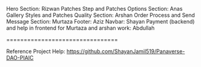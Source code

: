 Hero Section: Rizwan
Patches Step and Patches Options Section:  Anas
Gallery Styles and Patches Quality Section: Arshan
Order Process and Send Message Section: Murtaza
Footer: Aziz
Navbar: Shayan
Payment (backend) and help in frontend for Murtaza and arshan work: Abdullah


================================


Reference Project Help: 
https://github.com/ShayanJamil519/Panaverse-DAO-PIAIC
